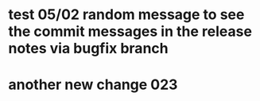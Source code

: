 # test 05/02 random message to see the commit messages in the release notes via bugfix branch


# another new change 023